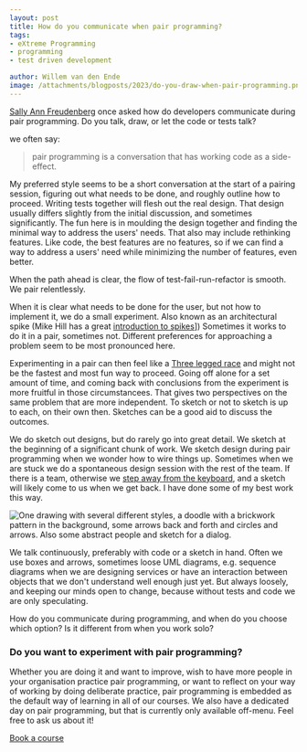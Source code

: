 ```yaml
---
layout: post
title: How do you communicate when pair programming?
tags:
- eXtreme Programming
- programming
- test driven development

author: Willem van den Ende
image: /attachments/blogposts/2023/do-you-draw-when-pair-programming.png
--- 
```


[Sally Ann Freudenberg](https://salfreudenberg.wordpress.com) once asked how do developers communicate during pair
programming. Do you talk, draw, or let the code or tests talk?

we often say: 

> pair programming is a conversation that has working code as a side-effect.

My preferred style seems to be a short conversation at the start of
a pairing session, figuring out what needs to be done, and roughly
outline how to proceed. Writing tests together 
will flesh out the real design. That design usually differs
slightly from the initial discussion, and sometimes significantly. The
fun here is in moulding the design together and finding the minimal way
to address the users' needs. That also may include rethinking features.
Like code, the best features are no features, so if we can find a way to
address a users' need while minimizing the number of features, even
better.

When the path ahead is clear, the flow of test-fail-run-refactor is smooth.
We pair relentlessly.

When it is clear what needs to be done for the user, but not how to
implement it, we do a small experiment. Also known as an architectural
spike (Mike Hill has a great [introduction to spikes](https://www.geepawhill.org/2020/06/02/an-intro-to-spikes/)]) Sometimes it works to do it in a pair,
sometimes not. Different preferences for approaching a problem seem to
be most pronounced here. 

Experimenting in a pair can then feel like a [Three legged
race](http://fun.familyeducation.com/outdoor-games/activity/36835.html) and
might not be the fastest and most fun way to proceed. Going off alone for a set
amount of time, and coming back with conclusions from the experiment is more
fruitful in those circumstancees. That gives two perspectives on the same
problem that are more independent. To sketch or not to sketch is up to each, on their own then. Sketches can be a good aid to discuss the outcomes.

We do sketch out designs, but do rarely go into great detail. We sketch at the beginning of
a significant chunk of work. We sketch design during pair programming when we wonder how
to wire things up.  Sometimes when we are stuck we do a spontaneous
design session with the rest of the team. If there is a team, otherwise we [step away from the keyboard](https://www.nationalgeographic.co.uk/history-and-civilisation/2022/08/the-science-of-why-you-have-great-ideas-in-the-shower "National Geographic on the science of having great ideas in the shower"), and a sketch will likely come to us when we get back. I have done some of my best work this way.

![One drawing with several different styles, a doodle with a brickwork pattern
in the background, some arrows back and forth and circles and arrows. Also some
abstract people and sketch for a dialog.](/attachments/blogposts/2023/do-you-draw-when-pair-programming.png)

We talk continuously, preferably with code or a sketch in hand. Often we use boxes and arrows, sometimes loose UML diagrams, e.g. sequence diagrams when we are designing services or have an interaction between objects that we don't understand well enough just yet. But always loosely,
and keeping our minds open to change, because without tests and code we are only speculating.

How do you communicate during programming, and when do you choose which
option? Is it different from when you work solo?

<aside>
<h3>Do you want to experiment with pair programming?</h3>
<p>Whether you are doing it and want to improve, wish to have more people in your organisation practice pair programming, or want to reflect on your way of working by doing deliberate practice, pair programming is embedded as the default way of learning in all of our courses. We also have a dedicated day on pair programming, but that is currently only available off-menu. Feel free to ask us about it!
</p>
<div>
<a href="/training">Book a course</a>
</div>
</aside>

